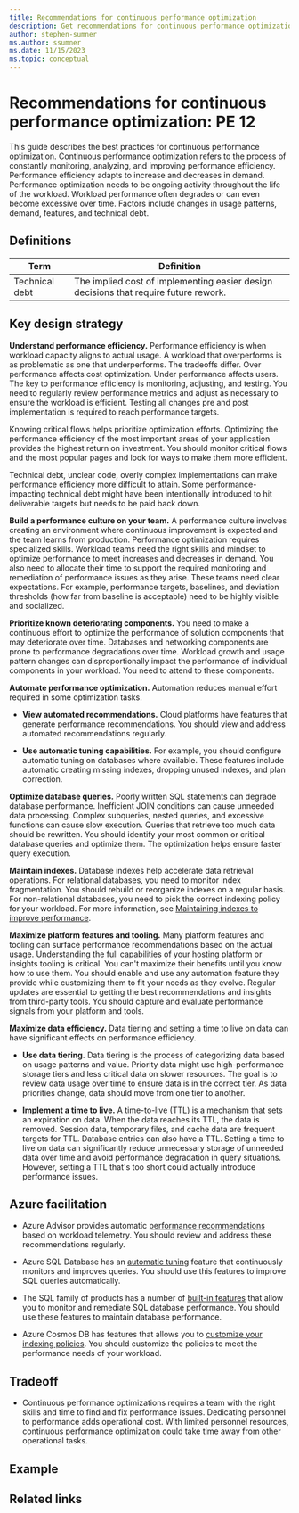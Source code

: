 ```yaml
---
title: Recommendations for continuous performance optimization
description: Get recommendations for continuous performance optimization.
author: stephen-sumner
ms.author: ssumner
ms.date: 11/15/2023
ms.topic: conceptual
---
```


# Recommendations for continuous performance optimization: PE 12

This guide describes the best practices for continuous performance optimization. Continuous performance optimization refers to the process of constantly monitoring, analyzing, and improving performance efficiency. Performance efficiency adapts to increase and decreases in demand. Performance optimization needs to be ongoing activity throughout the life of the workload. Workload performance often degrades or can even become excessive over time. Factors include changes in usage patterns, demand, features, and technical debt.

## Definitions

|  Term|                                Definition|
|-|-|  
|Technical debt                      |The implied cost of implementing easier design decisions that require future rework.|

## Key design strategy

**Understand performance efficiency.** Performance efficiency is when workload capacity aligns to actual usage. A workload that overperforms is as problematic as one that underperforms. The tradeoffs differ. Over performance affects cost optimization. Under performance affects users. The key to performance efficiency is monitoring, adjusting, and testing. You need to regularly review performance metrics and adjust as necessary to ensure the workload is efficient. Testing all changes pre and post implementation is required to reach performance targets.

Knowing critical flows helps prioritize optimization efforts. Optimizing the performance efficiency of the most important areas of your application provides the highest return on investment. You should monitor critical flows and the most popular pages and look for ways to make them more efficient.

Technical debt, unclear code, overly complex implementations can make performance efficiency more difficult to attain. Some performance-impacting technical debt might have been intentionally introduced to hit deliverable targets but needs to be paid back down.

**Build a performance culture on your team.** A performance culture involves creating an environment where continuous improvement is expected and the team learns from production. Performance optimization requires specialized skills. Workload teams need the right skills and mindset to optimize performance to meet increases and decreases in demand. You also need to allocate their time to support the required monitoring and remediation of performance issues as they arise. These teams need clear expectations. For example, performance targets, baselines, and deviation thresholds (how far from baseline is acceptable) need to be highly visible and socialized.

**Prioritize known deteriorating components.** You need to make a continuous effort to optimize the performance of solution components that may deteriorate over time. Databases and networking components are prone to performance degradations over time. Workload growth and usage pattern changes can disproportionally impact the performance of individual components in your workload. You need to attend to these components. 

**Automate performance optimization.** Automation reduces manual effort required in some optimization tasks.

-   **View automated recommendations.** Cloud platforms have features that generate performance recommendations. You should view and address automated recommendations regularly.

-   **Use automatic tuning capabilities.** For example, you should configure automatic tuning on databases where available. These features include automatic creating missing indexes, dropping unused indexes, and plan correction. 

**Optimize database queries.** Poorly written SQL statements can degrade database performance. Inefficient JOIN conditions can cause unneeded data processing. Complex subqueries, nested queries, and excessive functions can cause slow execution. Queries that retrieve too much data should be rewritten. You should identify your most common or critical database queries and optimize them. The optimization helps ensure faster query execution.

**Maintain indexes.** Database indexes help accelerate data retrieval operations. For relational databases, you need to monitor index fragmentation. You should rebuild or reorganize indexes on a regular basis. For non-relational databases, you need to pick the correct indexing policy for your workload. For more information, see [Maintaining indexes to improve performance](/sql/relational-databases/indexes/reorganize-and-rebuild-indexes).

**Maximize platform features and tooling.** Many platform features and tooling can surface performance recommendations based on the actual usage. Understanding the full capabilities of your hosting platform or insights tooling is critical. You can't maximize their benefits until you know how to use them. You should enable and use any automation feature they provide while customizing them to fit your needs as they evolve. Regular updates are essential to getting the best recommendations and insights from third-party tools. You should capture and evaluate performance signals from your platform and tools.

**Maximize data efficiency.** Data tiering and setting a time to live on data can have significant effects on performance efficiency.

-   **Use data tiering.** Data tiering is the process of categorizing data based on usage patterns and value. Priority data might use high-performance storage tiers and less critical data on slower resources. The goal is to review data usage over time to ensure data is in the correct tier. As data priorities change, data should move from one tier to another.

-   **Implement a time to live.** A time-to-live (TTL) is a mechanism that sets an expiration on data. When the data reaches its TTL, the data is removed. Session data, temporary files, and cache data are frequent targets for TTL. Database entries can also have a TTL. Setting a time to live on data can significantly reduce unnecessary storage of unneeded data over time and avoid performance degradation in query situations. However, setting a TTL that's too short could actually introduce performance issues.

## Azure facilitation

-   Azure Advisor provides automatic [performance recommendations](/azure/advisor/advisor-performance-recommendations) based on workload telemetry. You should review and address these recommendations regularly.

-   Azure SQL Database has an [automatic tuning](/azure/azure-sql/database/automatic-tuning-overview) feature that continuously monitors and improves queries. You should use this features to improve SQL queries automatically.

-   The SQL family of products has a number of [built-in features](/sql/relational-databases/indexes/reorganize-and-rebuild-indexes) that allow you to monitor and remediate SQL database performance. You should use these features to maintain database performance.

-   Azure Cosmos DB has features that allows you to [customize your indexing policies](/azure/cosmos-db/index-policy). You should customize the policies to meet the performance needs of your workload.

## Tradeoff

-   Continuous performance optimizations requires a team with the right skills and time to find and fix performance issues. Dedicating personnel to performance adds operational cost. With limited personnel resources, continuous performance optimization could take time away from other operational tasks.

## Example

## Related links
